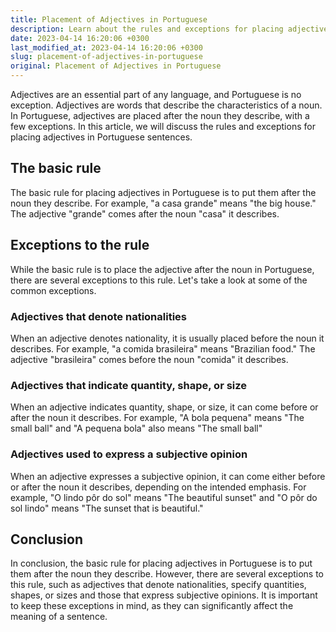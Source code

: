 ```yaml
---
title: Placement of Adjectives in Portuguese
description: Learn about the rules and exceptions for placing adjectives in Portuguese sentences.
date: 2023-04-14 16:20:06 +0300
last_modified_at: 2023-04-14 16:20:06 +0300
slug: placement-of-adjectives-in-portuguese
original: Placement of Adjectives in Portuguese
---
```

Adjectives are an essential part of any language, and Portuguese is no exception. Adjectives are words that describe the characteristics of a noun. In Portuguese, adjectives are placed after the noun they describe, with a few exceptions. In this article, we will discuss the rules and exceptions for placing adjectives in Portuguese sentences.

## The basic rule

The basic rule for placing adjectives in Portuguese is to put them after the noun they describe. For example, "a casa grande" means "the big house." The adjective "grande" comes after the noun "casa" it describes.

## Exceptions to the rule

While the basic rule is to place the adjective after the noun in Portuguese, there are several exceptions to this rule. Let's take a look at some of the common exceptions.

### Adjectives that denote nationalities

When an adjective denotes nationality, it is usually placed before the noun it describes. For example, "a comida brasileira" means "Brazilian food." The adjective "brasileira" comes before the noun "comida" it describes.

### Adjectives that indicate quantity, shape, or size

When an adjective indicates quantity, shape, or size, it can come before or after the noun it describes. For example, "A bola pequena" means "The small ball" and "A pequena bola" also means "The small ball"

### Adjectives used to express a subjective opinion

When an adjective expresses a subjective opinion, it can come either before or after the noun it describes, depending on the intended emphasis. For example, "O lindo pôr do sol" means "The beautiful sunset" and "O pôr do sol lindo" means "The sunset that is beautiful."

## Conclusion

In conclusion, the basic rule for placing adjectives in Portuguese is to put them after the noun they describe. However, there are several exceptions to this rule, such as adjectives that denote nationalities, specify quantities, shapes, or sizes and those that express subjective opinions. It is important to keep these exceptions in mind, as they can significantly affect the meaning of a sentence.